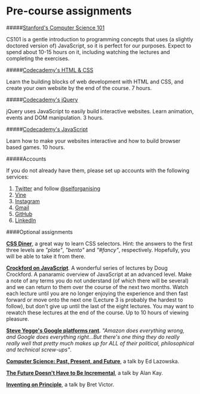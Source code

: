 # Pre-course assignments

#####[Stanford's Computer Science 101](https://www.coursera.org/course/cs101)

CS101 is a gentle introduction to programming concepts that uses (a slightly doctored version of) JavaScript, so it is perfect for our purposes. Expect to spend about 10-15 hours on it, including watching the lectures and completing the exercises.

#####[Codecademy's HTML & CSS](http://www.codecademy.com/tracks/web)

Learn the building blocks of web development with HTML and CSS, and create your own website by the end of the course. 7 hours.

#####[Codecademy's jQuery](http://www.codecademy.com/tracks/jquery)

jQuery uses JavaScript to easily build interactive websites. Learn animation, events and DOM manipulation. 3 hours.

#####[Codecademy's JavaScript](http://www.codecademy.com/tracks/javascript)

Learn how to make your websites interactive and how to build browser based games. 10 hours.

#####Accounts

If you do not already have them, please set up accounts with the following services:

1. [Twitter](https://twitter.com/) and follow [@selforganising](https://twitter.com/selforganising)
1. [Vine](https://vine.co/)
1. [Instagram](http://instagram.com/)
1. [Gmail](https://plus.google.com/)
1. [GitHub](https://github.com/)
1. [LinkedIn](https://www.linkedin.com)

####Optional assignments

[**CSS Diner**](http://flukeout.github.io/#), a great way to learn CSS selectors. Hint: the answers to the first three levels are *"plate"*, *"bento"* and *"#fancy"*, respectively. Hopefully, you will be able to take it from there. 

[**Crockford on JavaScript**](https://www.youtube.com/watch?v=JxAXlJEmNMg&list=PL7664379246A246CB). A wonderful series of lectures by Doug Crockford. A panaramic overview of JavaScript at an advanced level. Make a note of any terms you do not understand (of which there will be several) and we can return to them over the course of the next two months. Watch each lecture until you are no longer enjoying the experience and then fast forward or move onto the next one (Lecture 3 is probably the hardest to follow), but don't give up until the last of the eight lectures. You may want to rewatch these lectures at the end of the course. Up to 10 hours of viewing pleasure.

[**Steve Yegge's Google platforms rant**](https://plus.google.com/+RipRowan/posts/eVeouesvaVX). *"Amazon does everything wrong, and Google does everything right...But there's one thing they do really really well that pretty much makes up for ALL of their political, philosophical and technical screw-ups"*.

[**Computer Science: Past, Present, and Future**](http://youtu.be/5Tk09c0FQ3M), a talk by Ed Lazowska.

[**The Future Doesn't Have to Be Incremental**](http://youtu.be/gTAghAJcO1o), a talk by Alan Kay.

[**Inventing on Principle**](http://vimeo.com/36579366), a talk by Bret Victor.

